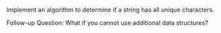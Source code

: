 Implement an algorithm to determine if a string has all unique characters.

Follow-up Question: What if you cannot use additional data structures?
